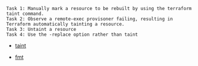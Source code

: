
```
Task 1: Manually mark a resource to be rebuilt by using the terraform taint command.
Task 2: Observe a remote-exec provisoner failing, resulting in Terraform automatically tainting a resource.
Task 3: Untaint a resource
Task 4: Use the -replace option rather than taint

```

- [taint](https://github.com/btkrausen/hashicorp/blob/master/terraform/Hands-On%20Labs/Section%2005%20-%20Use%20Terraform%20outside%20of%20core%20workflow/02%20-%20Terraform_Taint_and_Replace.md)

- [fmt](https://github.com/btkrausen/hashicorp/blob/master/terraform/Hands-On%20Labs/Section%2005%20-%20Use%20Terraform%20outside%20of%20core%20workflow/01%20-%20Auto_Formatting_Terraform_Code.md)
